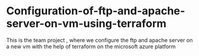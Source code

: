 # Configuration-of-ftp-and-apache-server-on-vm-using-terraform
This is the team project , where we configure the ftp and apache server on a new vm with the help of terraform on the microsoft azure platform
